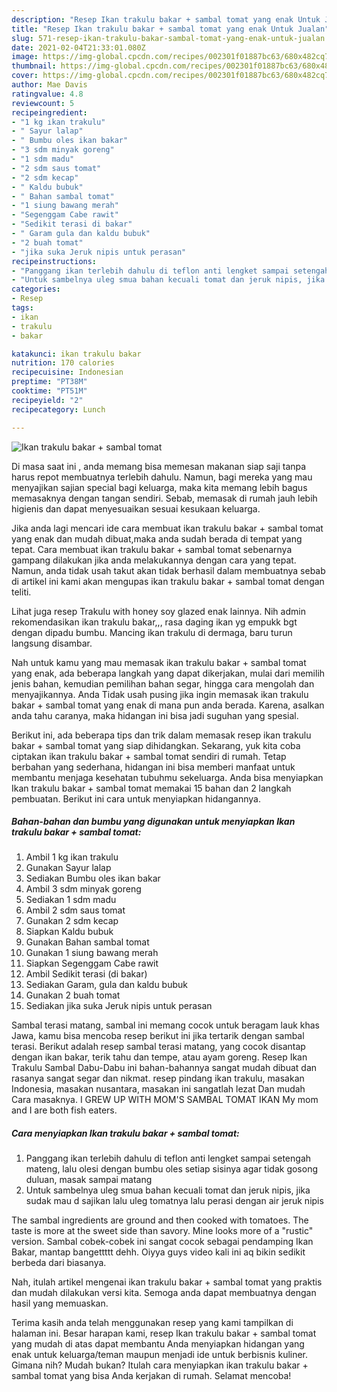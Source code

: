 ```yaml
---
description: "Resep Ikan trakulu bakar + sambal tomat yang enak Untuk Jualan"
title: "Resep Ikan trakulu bakar + sambal tomat yang enak Untuk Jualan"
slug: 571-resep-ikan-trakulu-bakar-sambal-tomat-yang-enak-untuk-jualan
date: 2021-02-04T21:33:01.080Z
image: https://img-global.cpcdn.com/recipes/002301f01887bc63/680x482cq70/ikan-trakulu-bakar-sambal-tomat-foto-resep-utama.jpg
thumbnail: https://img-global.cpcdn.com/recipes/002301f01887bc63/680x482cq70/ikan-trakulu-bakar-sambal-tomat-foto-resep-utama.jpg
cover: https://img-global.cpcdn.com/recipes/002301f01887bc63/680x482cq70/ikan-trakulu-bakar-sambal-tomat-foto-resep-utama.jpg
author: Mae Davis
ratingvalue: 4.8
reviewcount: 5
recipeingredient:
- "1 kg ikan trakulu"
- " Sayur lalap"
- " Bumbu oles ikan bakar"
- "3 sdm minyak goreng"
- "1 sdm madu"
- "2 sdm saus tomat"
- "2 sdm kecap"
- " Kaldu bubuk"
- " Bahan sambal tomat"
- "1 siung bawang merah"
- "Segenggam Cabe rawit"
- "Sedikit terasi di bakar"
- " Garam gula dan kaldu bubuk"
- "2 buah tomat"
- "jika suka Jeruk nipis untuk perasan"
recipeinstructions:
- "Panggang ikan terlebih dahulu di teflon anti lengket sampai setengah mateng, lalu olesi dengan bumbu oles setiap sisinya agar tidak gosong duluan, masak sampai matang"
- "Untuk sambelnya uleg smua bahan kecuali tomat dan jeruk nipis, jika sudak mau d sajikan lalu uleg tomatnya lalu perasi dengan air jeruk nipis"
categories:
- Resep
tags:
- ikan
- trakulu
- bakar

katakunci: ikan trakulu bakar 
nutrition: 170 calories
recipecuisine: Indonesian
preptime: "PT38M"
cooktime: "PT51M"
recipeyield: "2"
recipecategory: Lunch

---
```



![Ikan trakulu bakar + sambal tomat](https://img-global.cpcdn.com/recipes/002301f01887bc63/680x482cq70/ikan-trakulu-bakar-sambal-tomat-foto-resep-utama.jpg)

Di masa  saat ini , anda memang bisa memesan makanan siap saji tanpa harus repot membuatnya terlebih dahulu. Namun, bagi mereka yang mau menyajikan sajian special bagi keluarga, maka kita memang lebih bagus memasaknya dengan tangan sendiri. Sebab, memasak di rumah jauh lebih higienis dan dapat menyesuaikan sesuai kesukaan keluarga.

Jika anda lagi mencari ide cara membuat ikan trakulu bakar + sambal tomat yang enak dan mudah dibuat,maka anda sudah berada di tempat yang tepat. Cara membuat ikan trakulu bakar + sambal tomat  sebenarnya gampang dilakukan jika anda melakukannya dengan cara yang tepat. Namun, anda tidak usah takut akan tidak berhasil dalam membuatnya 
sebab di artikel ini kami akan mengupas ikan trakulu bakar + sambal tomat dengan teliti.  

Lihat juga resep Trakulu with honey soy glazed enak lainnya. Nih admin rekomendasikan ikan trakulu bakar,,, rasa daging ikan yg empukk bgt dengan dipadu bumbu. Mancing ikan trakulu di dermaga, baru turun langsung disambar.

Nah untuk kamu yang mau memasak ikan trakulu bakar + sambal tomat yang enak, ada beberapa langkah yang dapat dikerjakan, mulai dari memilih jenis bahan, kemudian pemilihan bahan segar, hingga cara mengolah dan menyajikannya. Anda Tidak usah pusing jika ingin memasak ikan trakulu bakar + sambal tomat yang enak di mana pun anda berada. Karena, asalkan anda  tahu caranya, maka hidangan ini bisa jadi suguhan yang spesial.

Berikut ini, ada beberapa tips dan trik dalam memasak resep ikan trakulu bakar + sambal tomat yang siap dihidangkan. Sekarang, yuk kita coba ciptakan ikan trakulu bakar + sambal tomat sendiri di rumah. Tetap berbahan yang sederhana, hidangan ini bisa memberi manfaat untuk membantu menjaga kesehatan tubuhmu sekeluarga. Anda bisa menyiapkan Ikan trakulu bakar + sambal tomat memakai 15 bahan dan 2 langkah pembuatan. Berikut ini cara untuk menyiapkan hidangannya.

<!--inarticleads1-->

##### Bahan-bahan dan bumbu yang digunakan untuk menyiapkan Ikan trakulu bakar + sambal tomat:

1. Ambil 1 kg ikan trakulu
1. Gunakan  Sayur lalap
1. Sediakan  Bumbu oles ikan bakar
1. Ambil 3 sdm minyak goreng
1. Sediakan 1 sdm madu
1. Ambil 2 sdm saus tomat
1. Gunakan 2 sdm kecap
1. Siapkan  Kaldu bubuk
1. Gunakan  Bahan sambal tomat
1. Gunakan 1 siung bawang merah
1. Siapkan Segenggam Cabe rawit
1. Ambil Sedikit terasi (di bakar)
1. Sediakan  Garam, gula dan kaldu bubuk
1. Gunakan 2 buah tomat
1. Sediakan jika suka Jeruk nipis untuk perasan


Sambal terasi matang, sambal ini memang cocok untuk beragam lauk khas Jawa, kamu bisa mencoba resep berikut ini jika tertarik dengan sambal terasi. Berikut adalah resep sambal terasi matang, yang cocok disantap dengan ikan bakar, terik tahu dan tempe, atau ayam goreng. Resep Ikan Trakulu Sambal Dabu-Dabu ini bahan-bahannya sangat mudah dibuat dan rasanya sangat segar dan nikmat. resep pindang ikan trakulu, masakan Indonesia, masakan nusantara, masakan ini sangatlah lezat Dan mudah Cara masaknya. I GREW UP WITH MOM&#39;S SAMBAL TOMAT IKAN My mom and I are both fish eaters. 

<!--inarticleads2-->

##### Cara menyiapkan Ikan trakulu bakar + sambal tomat:

1. Panggang ikan terlebih dahulu di teflon anti lengket sampai setengah mateng, lalu olesi dengan bumbu oles setiap sisinya agar tidak gosong duluan, masak sampai matang
1. Untuk sambelnya uleg smua bahan kecuali tomat dan jeruk nipis, jika sudak mau d sajikan lalu uleg tomatnya lalu perasi dengan air jeruk nipis


The sambal ingredients are ground and then cooked with tomatoes. The taste is more at the sweet side than savory. Mine looks more of a &#34;rustic&#34; version. Sambal cobek-cobek ini sangat cocok sebagai pendamping Ikan Bakar, mantap bangettttt dehh. Oiyya guys video kali ini aq bikin sedikit berbeda dari biasanya. 

Nah, itulah artikel mengenai  ikan trakulu bakar + sambal tomat  yang praktis dan mudah dilakukan versi kita. Semoga anda dapat membuatnya dengan hasil yang memuaskan. 

Terima kasih anda telah menggunakan resep yang kami tampilkan di halaman ini. Besar harapan kami, resep  Ikan trakulu bakar + sambal tomat yang mudah di atas dapat membantu Anda menyiapkan hidangan yang enak untuk keluarga/teman maupun menjadi ide untuk berbisnis kuliner. Gimana nih? Mudah bukan? Itulah cara menyiapkan ikan trakulu bakar + sambal tomat yang bisa Anda kerjakan di rumah. Selamat mencoba!

